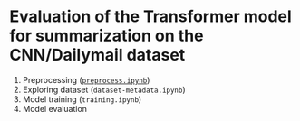 # Evaluation of the Transformer model for summarization on the CNN/Dailymail dataset

1. Preprocessing ([`preprocess.ipynb`](preprocess.ipynb))
2. Exploring dataset (`dataset-metadata.ipynb`)
3. Model training (`training.ipynb`)
4. Model evaluation
